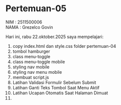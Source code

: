 # Pertemuan-05

NIM : 2511500006<br>
NAMA : Grezelco Govin<br>

Hari ini, rabu 22.oktober.2025 saya mempelajari:
<ol>
    <li>copy index.html dan style.css folder pertemuan-04</li>
    <li>tombol hamburger</li>
    <li>class menu-toggle</li>
    <li>class menu-toggle mobile</li>
    <li>styling nav mobile</li>
    <li>styling nav menu mobile</li>
    <li>membuat script.js</li>
    <li>Latihan Validasi Formulir Sebelum Submit</li>
    <li>Latihan Ganti Teks Tombol Saat Menu Aktif</li>
    <li>Latihan Ucapan Otomatis Saat Halaman Dimuat</li>
    <li>
</ol>
